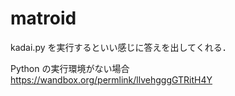 # matroid
kadai.py を実行するといい感じに答えを出してくれる．  

Python の実行環境がない場合
https://wandbox.org/permlink/llvehgggGTRitH4Y
